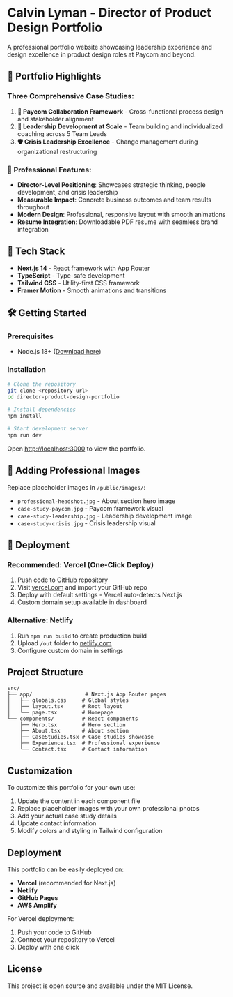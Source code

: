 # Calvin Lyman - Director of Product Design Portfolio

A professional portfolio website showcasing leadership experience and design excellence in product design roles at Paycom and beyond.

## 🎯 Portfolio Highlights

### Three Comprehensive Case Studies:
1. **🤝 Paycom Collaboration Framework** - Cross-functional process design and stakeholder alignment
2. **👥 Leadership Development at Scale** - Team building and individualized coaching across 5 Team Leads  
3. **🛡️ Crisis Leadership Excellence** - Change management during organizational restructuring

### 💼 Professional Features:
- **Director-Level Positioning**: Showcases strategic thinking, people development, and crisis leadership
- **Measurable Impact**: Concrete business outcomes and team results throughout
- **Modern Design**: Professional, responsive layout with smooth animations
- **Resume Integration**: Downloadable PDF resume with seamless brand integration

## 🚀 Tech Stack

- **Next.js 14** - React framework with App Router
- **TypeScript** - Type-safe development  
- **Tailwind CSS** - Utility-first CSS framework
- **Framer Motion** - Smooth animations and transitions

## 🛠️ Getting Started

### Prerequisites
- Node.js 18+ ([Download here](https://nodejs.org/))

### Installation
```bash
# Clone the repository
git clone <repository-url>
cd director-product-design-portfolio

# Install dependencies
npm install

# Start development server
npm run dev
```

Open [http://localhost:3000](http://localhost:3000) to view the portfolio.

## 📸 Adding Professional Images

Replace placeholder images in `/public/images/`:
- `professional-headshot.jpg` - About section hero image
- `case-study-paycom.jpg` - Paycom framework visual
- `case-study-leadership.jpg` - Leadership development image  
- `case-study-crisis.jpg` - Crisis leadership visual

## 🚀 Deployment

### Recommended: Vercel (One-Click Deploy)
1. Push code to GitHub repository
2. Visit [vercel.com](https://vercel.com) and import your GitHub repo
3. Deploy with default settings - Vercel auto-detects Next.js
4. Custom domain setup available in dashboard

### Alternative: Netlify
1. Run `npm run build` to create production build
2. Upload `/out` folder to [netlify.com](https://netlify.com)
3. Configure custom domain in settings

## Project Structure

```
src/
├── app/                 # Next.js App Router pages
│   ├── globals.css     # Global styles
│   ├── layout.tsx      # Root layout
│   └── page.tsx        # Homepage
└── components/         # React components
    ├── Hero.tsx        # Hero section
    ├── About.tsx       # About section
    ├── CaseStudies.tsx # Case studies showcase
    ├── Experience.tsx  # Professional experience
    └── Contact.tsx     # Contact information
```

## Customization

To customize this portfolio for your own use:

1. Update the content in each component file
2. Replace placeholder images with your own professional photos
3. Add your actual case study details
4. Update contact information
5. Modify colors and styling in Tailwind configuration

## Deployment

This portfolio can be easily deployed on:

- **Vercel** (recommended for Next.js)
- **Netlify**
- **GitHub Pages**
- **AWS Amplify**

For Vercel deployment:
1. Push your code to GitHub
2. Connect your repository to Vercel
3. Deploy with one click

## License

This project is open source and available under the MIT License.